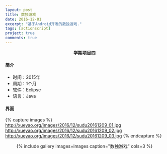 ```yaml
---
layout: post
title: 数独游戏
date: 2016-12-01
excerpt: "基于Android开发的数独游戏."
tags: [actionscript]
project: true
comments: true
---
```


<center><b>学期项目四</b></center> 

#### 简介
* 时间：2015年
* 周期：1个月
* 软件：Eclipse
* 语言：Java

#### 界面

{% capture images %}
	http://xueyao.org/images/2016/12/sudu20161209_01.jpg
	http://xueyao.org/images/2016/12/sudu20161209_02.jpg
	http://xueyao.org/images/2016/12/sudu20161209_03.jpg
{% endcapture %}
<center>{% include gallery images=images caption="数独游戏" cols=3 %}</center>



